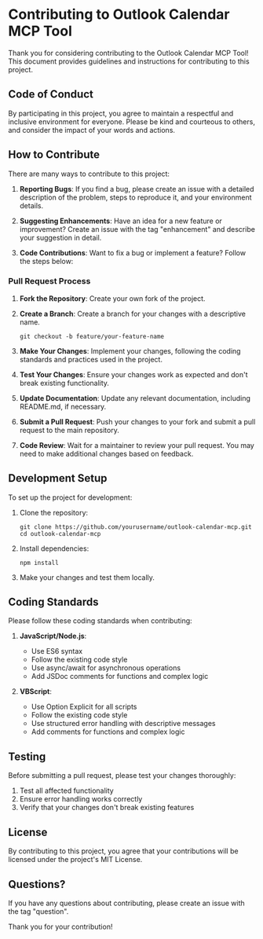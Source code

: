 # Contributing to Outlook Calendar MCP Tool

Thank you for considering contributing to the Outlook Calendar MCP Tool! This document provides guidelines and instructions for contributing to this project.

## Code of Conduct

By participating in this project, you agree to maintain a respectful and inclusive environment for everyone. Please be kind and courteous to others, and consider the impact of your words and actions.

## How to Contribute

There are many ways to contribute to this project:

1. **Reporting Bugs**: If you find a bug, please create an issue with a detailed description of the problem, steps to reproduce it, and your environment details.

2. **Suggesting Enhancements**: Have an idea for a new feature or improvement? Create an issue with the tag "enhancement" and describe your suggestion in detail.

3. **Code Contributions**: Want to fix a bug or implement a feature? Follow the steps below:

### Pull Request Process

1. **Fork the Repository**: Create your own fork of the project.

2. **Create a Branch**: Create a branch for your changes with a descriptive name.
   ```
   git checkout -b feature/your-feature-name
   ```

3. **Make Your Changes**: Implement your changes, following the coding standards and practices used in the project.

4. **Test Your Changes**: Ensure your changes work as expected and don't break existing functionality.

5. **Update Documentation**: Update any relevant documentation, including README.md, if necessary.

6. **Submit a Pull Request**: Push your changes to your fork and submit a pull request to the main repository.

7. **Code Review**: Wait for a maintainer to review your pull request. You may need to make additional changes based on feedback.

## Development Setup

To set up the project for development:

1. Clone the repository:
   ```
   git clone https://github.com/yourusername/outlook-calendar-mcp.git
   cd outlook-calendar-mcp
   ```

2. Install dependencies:
   ```
   npm install
   ```

3. Make your changes and test them locally.

## Coding Standards

Please follow these coding standards when contributing:

1. **JavaScript/Node.js**:
   - Use ES6 syntax
   - Follow the existing code style
   - Use async/await for asynchronous operations
   - Add JSDoc comments for functions and complex logic

2. **VBScript**:
   - Use Option Explicit for all scripts
   - Follow the existing code style
   - Use structured error handling with descriptive messages
   - Add comments for functions and complex logic

## Testing

Before submitting a pull request, please test your changes thoroughly:

1. Test all affected functionality
2. Ensure error handling works correctly
3. Verify that your changes don't break existing features

## License

By contributing to this project, you agree that your contributions will be licensed under the project's MIT License.

## Questions?

If you have any questions about contributing, please create an issue with the tag "question".

Thank you for your contribution!
